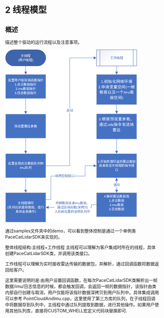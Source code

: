 # 2 线程模型

## 概述

描述整个驱动的运行流程以及注意事项。

![本地图片](./img/flowchart.png "整体流程图")

通过samples文件夹中的demo，可以看到整体控制是通过一个单例类PaceCatLidarSDK来实现的。

整体线程结构:主线程+工作线程
主线程可以理解为客户集成时所在的线程，具体创建PaceCatLidarSDK类，并调用该类接口。

工作线程可以理解为实时接收雷达传输的数据包，并解析，通过回调函数将数据返回给客户。

这里需要说明的是:由用户设置回调函数，在每次PaceCatLidarSDK类解析出一帧数据/imu/日志信息的时候，都会触发回调，会返回一帧的数据指针，该指针由类内部自行创建与取消，用户仅能将该指针数据深拷贝到用户队列中。具体集成调用可以参考 PointCloudAndImu.cpp，这里使用了第三方库的队列，在子线程回调中将数据存到队列中，主线程中通过队列提取到数据，进行其他操作。如果用户使用其他队列库，直接将CUSTOM_WHELL宏定义代码块替换即可.
